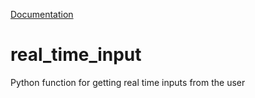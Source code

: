 [Documentation](https://jameskabbes.github.io/real_time_input)

# real_time_input
Python function for getting real time inputs from the user
